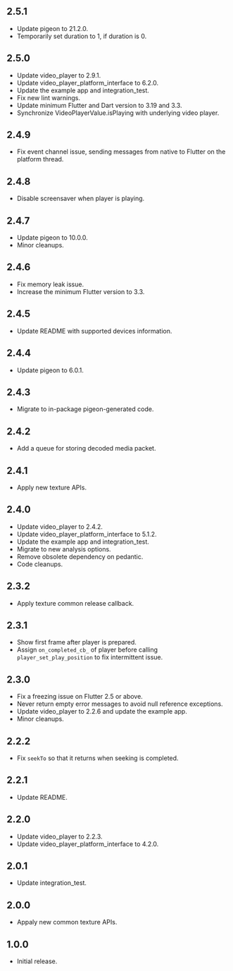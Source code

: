 ## 2.5.1

* Update pigeon to 21.2.0.
* Temporarily set duration to 1, if duration is 0.

## 2.5.0

* Update video_player to 2.9.1.
* Update video_player_platform_interface to 6.2.0.
* Update the example app and integration_test.
* Fix new lint warnings.
* Update minimum Flutter and Dart version to 3.19 and 3.3.
* Synchronize VideoPlayerValue.isPlaying with underlying video player.

## 2.4.9

* Fix event channel issue, sending messages from native to Flutter on the platform thread.

## 2.4.8

* Disable screensaver when player is playing.

## 2.4.7

* Update pigeon to 10.0.0.
* Minor cleanups.

## 2.4.6

* Fix memory leak issue.
* Increase the minimum Flutter version to 3.3.

## 2.4.5

* Update README with supported devices information.

## 2.4.4

* Update pigeon to 6.0.1.

## 2.4.3

* Migrate to in-package pigeon-generated code.

## 2.4.2

* Add a queue for storing decoded media packet.

## 2.4.1

* Apply new texture APIs.

## 2.4.0

* Update video_player to 2.4.2.
* Update video_player_platform_interface to 5.1.2.
* Update the example app and integration_test.
* Migrate to new analysis options.
* Remove obsolete dependency on pedantic.
* Code cleanups.

## 2.3.2

* Apply texture common release callback.

## 2.3.1

* Show first frame after player is prepared.
* Assign `on_completed_cb_` of player before calling `player_set_play_position` to fix intermittent issue.

## 2.3.0

* Fix a freezing issue on Flutter 2.5 or above.
* Never return empty error messages to avoid null reference exceptions.
* Update video_player to 2.2.6 and update the example app.
* Minor cleanups.

## 2.2.2

* Fix `seekTo` so that it returns when seeking is completed.

## 2.2.1

* Update README.

## 2.2.0

* Update video_player to 2.2.3.
* Update video_player_platform_interface to 4.2.0.

## 2.0.1

* Update integration_test.

## 2.0.0

* Appaly new common texture APIs.

## 1.0.0

* Initial release.
